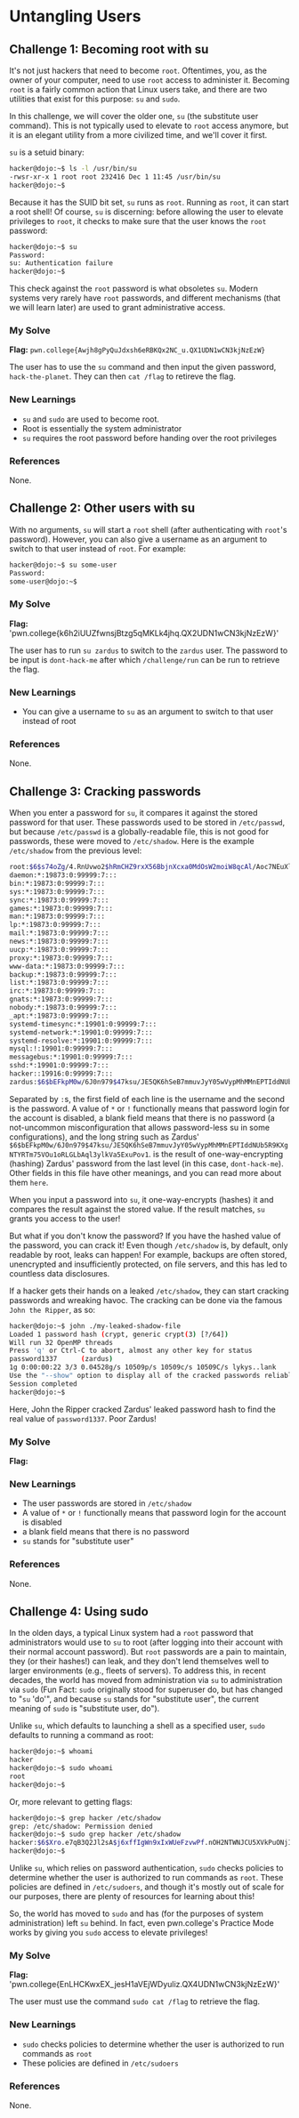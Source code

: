 # Untangling Users 

## Challenge 1: Becoming root with su 
It's not just hackers that need to become ```root```. Oftentimes, you, as the owner of your computer, need to use ```root``` access to administer it. Becoming ```root``` is a fairly common action that Linux users take, and there are two utilities that exist for this purpose: ```su``` and ```sudo```.

In this challenge, we will cover the older one, ```su``` (the substitute user command). This is not typically used to elevate to ```root``` access anymore, but it is an elegant utility from a more civilized time, and we'll cover it first.

```su``` is a setuid binary:
```bash
hacker@dojo:~$ ls -l /usr/bin/su
-rwsr-xr-x 1 root root 232416 Dec 1 11:45 /usr/bin/su
hacker@dojo:~$
```
Because it has the SUID bit set, ```su``` runs as ```root```. Running as ```root```, it can start a root shell! Of course, ```su``` is discerning: before allowing the user to elevate privileges to ```root```, it checks to make sure that the user knows the ```root``` password:
```bash
hacker@dojo:~$ su
Password: 
su: Authentication failure
hacker@dojo:~$
```
This check against the ```root``` password is what obsoletes ```su```. Modern systems very rarely have ```root``` passwords, and different mechanisms (that we will learn later) are used to grant administrative access.

### My Solve 
**Flag:** `pwn.college{Awjh8gPyQuJdxsh6eRBKQx2NC_u.QX1UDN1wCN3kjNzEzW}`

The user has to use the ```su``` command and then input the given password, ```hack-the-planet```. They can then ```cat /flag``` to retireve the flag. 

### New Learnings 
- ```su``` and ```sudo``` are used to become root.
- Root is essentially the system administrator
- ```su``` requires the root password before handing over the root privileges 

### References 
None.

## Challenge 2: Other users with su 
With no arguments, ```su``` will start a ```root``` shell (after authenticating with ```root```'s password). However, you can also give a username as an argument to switch to that user instead of ```root```. For example:
```bash
hacker@dojo:~$ su some-user
Password:
some-user@dojo:~$
```

### My Solve 
**Flag:** 'pwn.college{k6h2iUUZfwnsjBtzg5qMKLk4jhq.QX2UDN1wCN3kjNzEzW}'

The user has to run ```su zardus``` to switch to the ```zardus``` user. The password to be input is ```dont-hack-me``` after which ```/challenge/run``` can be run to retrieve the flag.

### New Learnings 
- You can give a username to ```su``` as an argument to switch to that user instead of root

### References 
None.

## Challenge 3: Cracking passwords 
When you enter a password for ```su```, it compares it against the stored password for that user. These passwords used to be stored in ```/etc/passwd```, but because ```/etc/passwd``` is a globally-readable file, this is not good for passwords, these were moved to ```/etc/shadow```. Here is the example ```/etc/shadow``` from the previous level:
```bash
root:$6$s74oZg/4.RnUvwo2$hRmCHZ9rxX56BbjnXcxa0MdOsW2moiW8qcAl/Aoc7NEuXl2DmJXPi3gLp7hmyloQvRhjXJ.wjqJ7PprVKLDtg/:19921:0:99999:7:::
daemon:*:19873:0:99999:7:::
bin:*:19873:0:99999:7:::
sys:*:19873:0:99999:7:::
sync:*:19873:0:99999:7:::
games:*:19873:0:99999:7:::
man:*:19873:0:99999:7:::
lp:*:19873:0:99999:7:::
mail:*:19873:0:99999:7:::
news:*:19873:0:99999:7:::
uucp:*:19873:0:99999:7:::
proxy:*:19873:0:99999:7:::
www-data:*:19873:0:99999:7:::
backup:*:19873:0:99999:7:::
list:*:19873:0:99999:7:::
irc:*:19873:0:99999:7:::
gnats:*:19873:0:99999:7:::
nobody:*:19873:0:99999:7:::
_apt:*:19873:0:99999:7:::
systemd-timesync:*:19901:0:99999:7:::
systemd-network:*:19901:0:99999:7:::
systemd-resolve:*:19901:0:99999:7:::
mysql:!:19901:0:99999:7:::
messagebus:*:19901:0:99999:7:::
sshd:*:19901:0:99999:7:::
hacker::19916:0:99999:7:::
zardus:$6$bEFkpM0w/6J0n979$47ksu/JE5QK6hSeB7mmuvJyY05wVypMhMMnEPTIddNUb5R9KXgNTYRTm75VOu1oRLGLbAql3ylkVa5ExuPov1.:19921:0:99999:7:::
```
Separated by ```:```s, the first field of each line is the username and the second is the password. A value of ```*``` or ```!``` functionally means that password login for the account is disabled, a blank field means that there is no password (a not-uncommon misconfiguration that allows password-less su in some configurations), and the long string such as Zardus' ```$6$bEFkpM0w/6J0n979$47ksu/JE5QK6hSeB7mmuvJyY05wVypMhMMnEPTIddNUb5R9KXgNTYRTm75VOu1oRLGLbAql3ylkVa5ExuPov1```. is the result of one-way-encrypting (hashing) Zardus' password from the last level (in this case, ```dont-hack-me```). Other fields in this file have other meanings, and you can read more about them ```here```.

When you input a password into ```su```, it one-way-encrypts (hashes) it and compares the result against the stored value. If the result matches, ```su``` grants you access to the user!

But what if you don't know the password? If you have the hashed value of the password, you can crack it! Even though ```/etc/shadow``` is, by default, only readable by root, leaks can happen! For example, backups are often stored, unencrypted and insufficiently protected, on file servers, and this has led to countless data disclosures.

If a hacker gets their hands on a leaked ```/etc/shadow```, they can start cracking passwords and wreaking havoc. The cracking can be done via the famous ```John the Ripper```, as so:
```bash
hacker@dojo:~$ john ./my-leaked-shadow-file
Loaded 1 password hash (crypt, generic crypt(3) [?/64])
Will run 32 OpenMP threads
Press 'q' or Ctrl-C to abort, almost any other key for status
password1337      (zardus)
1g 0:00:00:22 3/3 0.04528g/s 10509p/s 10509c/s 10509C/s lykys..lank
Use the "--show" option to display all of the cracked passwords reliably
Session completed
hacker@dojo:~$
```
Here, John the Ripper cracked Zardus' leaked password hash to find the real value of ```password1337```. Poor Zardus!

### My Solve 
**Flag:**  

### New Learnings
- The user passwords are stored in ```/etc/shadow```
- A value of ```*``` or ```!``` functionally means that password login for the account is disabled
- a blank field means that there is no password
- ```su``` stands for "substitute user"

### References 
None.

## Challenge 4: Using sudo 
In the olden days, a typical Linux system had a ```root``` password that administrators would use to ```su``` to root (after logging into their account with their normal account password). But ```root``` passwords are a pain to maintain, they (or their hashes!) can leak, and they don't lend themselves well to larger environments (e.g., fleets of servers). To address this, in recent decades, the world has moved from administration via ```su``` to administration via ```sudo``` (Fun Fact: ```sudo``` originally stood for superuser do, but has changed to "```su``` 'do'", and because ```su``` stands for "substitute user", the current meaning of ```sudo``` is "substitute user, do").

Unlike ```su```, which defaults to launching a shell as a specified user, ```sudo``` defaults to running a command as root:
```bash
hacker@dojo:~$ whoami
hacker
hacker@dojo:~$ sudo whoami
root
hacker@dojo:~$
```
Or, more relevant to getting flags:
```bash
hacker@dojo:~$ grep hacker /etc/shadow
grep: /etc/shadow: Permission denied
hacker@dojo:~$ sudo grep hacker /etc/shadow
hacker:$6$Xro.e7qB3Q2Jl2sA$j6xffIgWn9xIxWUeFzvwPf.nOH2NTWNJCU5XVkPuONjIC7jL467SR4bXjpVJx4b/bkbl7kyhNquWtkNlulFoy.:19921:0:99999:7:::
hacker@dojo:~$
```
Unlike ```su```, which relies on password authentication, ```sudo``` checks policies to determine whether the user is authorized to run commands as ```root```. These policies are defined in ```/etc/sudoers```, and though it's mostly out of scale for our purposes, there are plenty of resources for learning about this!

So, the world has moved to ```sudo``` and has (for the purposes of system administration) left ```su``` behind. In fact, even pwn.college's Practice Mode works by giving you ```sudo``` access to elevate privileges!

### My Solve 
**Flag:** 'pwn.college{EnLHCKwxEX_jesH1aVEjWDyuliz.QX4UDN1wCN3kjNzEzW}'

The user must use the command ```sudo cat /flag``` to retrieve the flag. 

### New Learnings 
- ```sudo``` checks policies to determine whether the user is authorized to run commands as ```root```
- These policies are defined in ```/etc/sudoers```

### References 
None.
